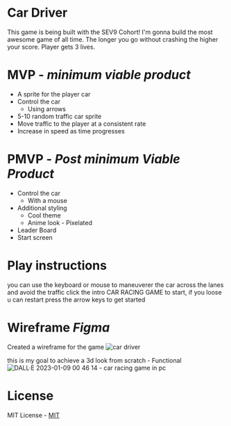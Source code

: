 # Car Driver
This game is being built with the SEV9 Cohort! I'm gonna build the most awesome game of all time. The longer you go without crashing the higher your score. Player gets 3 lives.


# MVP - *minimum viable product*
  
  - A sprite for the player car
  - Control the car
    - Using arrows
  - 5-10 random traffic car sprite
  - Move traffic to the player at a consistent rate
  - Increase in speed as time progresses


# PMVP - *Post minimum Viable Product*

- Control the car
  - With a mouse
- Additional styling
  -  Cool theme
  - Anime look - Pixelated
- Leader Board
- Start screen

# Play instructions

you can use the keyboard or mouse to maneuverer the car across the lanes and avoid the traffic
click the intro CAR RACING GAME to start, if you loose u can restart
press the arrow keys to get started

# Wireframe *Figma*
Created a wireframe for the game 
![car driver](https://user-images.githubusercontent.com/115747784/212222647-9ec17bcb-88da-4655-a97d-62024bb8d828.png)

this is my goal to achieve a 3d look from scratch   - Functional![DALL·E 2023-01-09 00 46 14 - car racing game in pc](https://user-images.githubusercontent.com/115747784/211247741-a31c7c4a-f16a-49b3-94ce-037c0892027d.jpg)

# License
MIT License - [MIT](https://choosealicense.com/licenses/mit/)
